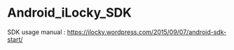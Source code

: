 # Android_iLocky_SDK

SDK usage manual : https://ilocky.wordpress.com/2015/09/07/android-sdk-start/
